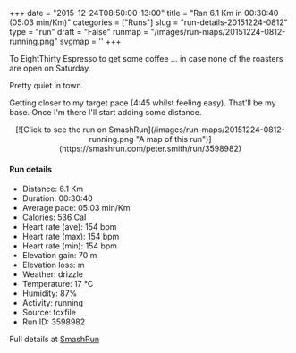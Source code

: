 +++
date = "2015-12-24T08:50:00-13:00"
title = "Ran 6.1 Km in 00:30:40 (05:03 min/Km)"
categories = ["Runs"]
slug = "run-details-20151224-0812"
type = "run"
draft = "False"
runmap = "/images/run-maps/20151224-0812-running.png"
svgmap = '<polyline points="93 48, 96 44, 99 33, 88 30, 67 37, 51 49, 38 61, 25 65, 8 70, 0 66, 0 63, 9 57, 13 55, 50 32, 64 39, 68 37, 87 31, 99 32, 100 35, 93 50">'
+++

To EightThirty Espresso to get some coffee ... in case none of the roasters are open on Saturday. 

Pretty quiet in town. 

Getting closer to my target pace (4:45 whilst feeling easy). That'll be my base. Once I'm  there I'll start adding some distance. 



<!--more-->

<center>
[![Click to see the run on SmashRun](/images/run-maps/20151224-0812-running.png "A map of this run")](https://smashrun.com/peter.smith/run/3598982)
</center>

#### Run details

* Distance: 6.1 Km
* Duration: 00:30:40
* Average pace: 05:03 min/Km
* Calories: 536 Cal
* Heart rate (ave): 154 bpm
* Heart rate (max): 154 bpm
* Heart rate (min): 154 bpm
* Elevation gain: 70 m
* Elevation loss:  m
* Weather: drizzle
* Temperature: 17 &deg;C
* Humidity: 87%
* Activity: running
* Source: tcxfile
* Run ID: 3598982

Full details at [SmashRun](https://smashrun.com/peter.smith/run/3598982)